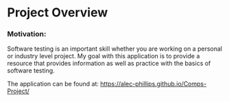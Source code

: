 # Project Overview

### Motivation:

Software testing is an important skill whether you are working on a personal or industry level project. My goal with this application is to provide a resource that provides information as well as practice with the basics of software testing.

The application can be found at: https://alec-phillips.github.io/Comps-Project/